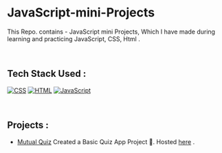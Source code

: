 # JavaScript-mini-Projects
This Repo. contains - JavaScript mini Projects, Which I have made during learning and practicing JavaScript, CSS, Html .

<br>

## Tech Stack Used :
<a href="#"><img alt="CSS" src="https://img.shields.io/badge/CSS3-1572B6?style=for-the-badge&logo=css3&logoColor=white"  ></a> <a href="#"><img alt="HTML" src="https://img.shields.io/badge/HTML5-E34F26?style=for-the-badge&logo=html5&logoColor=white"  ></a> <a href="#"><img alt="JavaScript" src="https://img.shields.io/badge/JavaScript-323330?style=for-the-badge&logo=javascript&logoColor=F7DF1E"  ></a> 

<br>

## Projects :

- [Mutual Quiz](https://github.com/ayush-sleeping/JavaScript-mini-Projects/tree/main/Mutual%20Quiz)
 Created a Basic Quiz App Project 🚧. Hosted [here](https://jsquiz-ayushsleeping.netlify.app/) .
 
